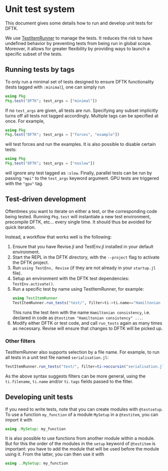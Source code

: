 # Unit test system

This document gives some details how to run and develop unit tests for DFTK.

We use [TestItemRunner](https://github.com/julia-vscode/TestItemRunner.jl) to manage the
tests. It reduces the risk to have undefined behavior by preventing tests from being run in
global scope.
Moreover, it allows for greater flexibility by providing ways to launch a specific subset of
the tests. 

## Running tests by tags
To only run a minimal set of tests designed to ensure DFTK functionality (tests tagged with `:minimal`),
one can simply run
```julia
using Pkg
Pkg.test("DFTK"; test_args = ["minimal"])
```
If no `test_args` are given, all tests are run. Specifying any subset implicitly turns off all tests not
tagged accordingly. Multiple tags can be specified at once. For example,
```julia
using Pkg
Pkg.test("DFTK"; test_args = ["forces", "example"])
```
will test forces and run the examples. It is also possible to disable certain tests:
```julia
using Pkg
Pkg.test("DFTK"; test_args = ["noslow"])
```
will ignore any test tagged as `:slow`. Finally, parallel tests can be run by passing `"mpi"` to
the `test_args` keyword argument. GPU tests are triggered with the `"gpu"` tag.

## Test-driven development
Oftentimes you want to iterate on either a test, or the corresponding code being tested.
Running `Pkg.test` will instantiate a new test environment, precompile DFTK, etc... every single time.
It should thus be avoided for quick iteration.

Instead, a workflow that works well is the following:
1. Ensure that you have Revise.jl and TestEnv.jl installed in your default environment.
1. Start the REPL in the DFTK directory, with the `--project` flag to activate the DFTK project.
1. Run `using TestEnv, Revise` (if they are not already in your `startup.jl` file).
1. Setup an environment with the DFTK test dependencies: `TestEnv.activate()`.
1. Run a specific test by name using TestItemRunner, for example:
   ```jl
   using TestItemRunner
   TestItemRunner.run_tests("test/", filter=ti->ti.name=="Hamiltonian consistency")
   ```
   This runs the test item with the name `Hamiltonian consistency`, i.e. declared in code as
   `@testitem "Hamiltonian consistency" ...`.
1. Modify either DFTK or test code, and call `run_tests` again as many times as necessary.
   Revise will ensure that changes to DFTK will be picked up.

### Other filters
TestItemRunner also supports selection by a file name.
For example, to run all tests in a unit test file named `serialisation.jl`:
```julia
TestItemRunner.run_tests("test/", filter=ti->occursin("serialisation.jl", ti.filename))
```

As the above syntax suggests filters can be more general,
using the `ti.filename`, `ti.name` and/or `ti.tags` fields passed to the filter.

## Developing unit tests
If you need to write tests, note that you can create modules with `@testsetup`. To use
a function `my_function` of a module `MySetup` in a `@testitem`, you can import it with
```julia
using .MySetup: my_function
```
It is also possible to use functions from another module within a module. But for this the
order of the modules in the `setup` keyword of `@testitem` is important: you have to add the
module that will be used before the module using it. From the latter, you can then use it
with
```julia
using ..MySetup: my_function
```
